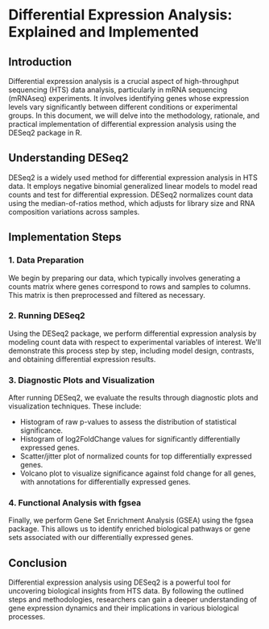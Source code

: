 # Differential Expression Analysis: Explained and Implemented

## Introduction

Differential expression analysis is a crucial aspect of high-throughput sequencing (HTS) data analysis, particularly in mRNA sequencing (mRNAseq) experiments. It involves identifying genes whose expression levels vary significantly between different conditions or experimental groups. In this document, we will delve into the methodology, rationale, and practical implementation of differential expression analysis using the DESeq2 package in R.

## Understanding DESeq2

DESeq2 is a widely used method for differential expression analysis in HTS data. It employs negative binomial generalized linear models to model read counts and test for differential expression. DESeq2 normalizes count data using the median-of-ratios method, which adjusts for library size and RNA composition variations across samples.

## Implementation Steps

### 1. Data Preparation

We begin by preparing our data, which typically involves generating a counts matrix where genes correspond to rows and samples to columns. This matrix is then preprocessed and filtered as necessary.

### 2. Running DESeq2

Using the DESeq2 package, we perform differential expression analysis by modeling count data with respect to experimental variables of interest. We'll demonstrate this process step by step, including model design, contrasts, and obtaining differential expression results.

### 3. Diagnostic Plots and Visualization

After running DESeq2, we evaluate the results through diagnostic plots and visualization techniques. These include:

- Histogram of raw p-values to assess the distribution of statistical significance.
- Histogram of log2FoldChange values for significantly differentially expressed genes.
- Scatter/jitter plot of normalized counts for top differentially expressed genes.
- Volcano plot to visualize significance against fold change for all genes, with annotations for differentially expressed genes.

### 4. Functional Analysis with fgsea

Finally, we perform Gene Set Enrichment Analysis (GSEA) using the fgsea package. This allows us to identify enriched biological pathways or gene sets associated with our differentially expressed genes.

## Conclusion

Differential expression analysis using DESeq2 is a powerful tool for uncovering biological insights from HTS data. By following the outlined steps and methodologies, researchers can gain a deeper understanding of gene expression dynamics and their implications in various biological processes.
